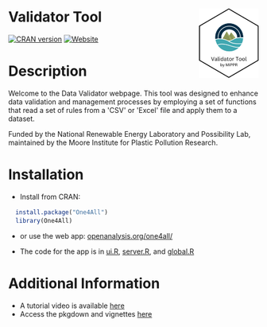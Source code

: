 # Validator Tool <a href="https://openanalysis.org/one4all"><img src="man/Validatorhex.png" alt="Validator Tool logo" align="right" style="height: 140px;"/></a>

[![CRAN version](https://www.r-pkg.org/badges/version/One4All)](https://CRAN.R-project.org/package=One4All) [![Website](https://img.shields.io/badge/web-openanalysis.org-white)](https://openanalysis.org/microplastic_data_portal/)

# Description

Welcome to the Data Validator webpage. This tool was designed to enhance data validation and management processes by employing a set of functions that read a set of rules from a 'CSV' or 'Excel' file and apply them to a dataset.

Funded by the National Renewable Energy Laboratory and Possibility Lab, maintained by the Moore Institute for Plastic Pollution Research.

# Installation

-   Install from CRAN:

``` r
  install.package("One4All")
  library(One4All)
```

-   or use the web app: [openanalysis.org/one4all/](https://openanalysis.org/microplastic_data_portal/)

-   The code for the app is in [ui.R](https://github.com/Moore-Institute-4-Plastic-Pollution-Res/One4All/blob/main/code/validator/ui.R), [server.R](https://github.com/Moore-Institute-4-Plastic-Pollution-Res/One4All/blob/main/code/validator/server.R), and [global.R](https://github.com/Moore-Institute-4-Plastic-Pollution-Res/One4All/blob/main/code/validator/global.R)

# Additional Information

-   A tutorial video is available [here](https://www.youtube.com/embed/LMpf5-K_tYQ)
-   Access the pkgdown and vignettes [here](https://moore-institute-4-plastic-pollution-res.github.io/One4All/)
